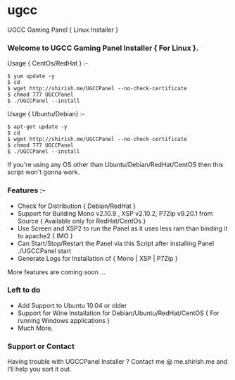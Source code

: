 ugcc
====================================================================

UGCC Gaming Panel { Linux Installer }

### Welcome to UGCC Gaming Panel Installer { For Linux }.


Usage { CentOs/RedHat } :-

```
$ yum update -y
$ cd
$ wget http://shirish.me/UGCCPanel --no-check-certificate
$ chmod 777 UGCCPanel
$ ./UGCCPanel --install
```

Usage { Ubuntu/Debian} :-

```
$ apt-get update -y
$ cd
$ wget http://shirish.me/UGCCPanel --no-check-certificate
$ chmod 777 UGCCPanel
$ ./UGCCPanel --install
```

If you're using any OS other than Ubuntu/Debian/RedHat/CentOS then this script won't gonna work.

### Features :-

- Check for Distribution { Debian/RedHat }
- Support for Building Mono v2.10.9 , XSP v2.10.2, P7Zip v9.20.1 from Source { Available only for RedHat/CentOs }
- Use Screen and XSP2 to run the Panel as it uses less ram than binding it to apache2 { IMO }
- Can Start/Stop/Restart the Panel via this Script after installing Panel
        ./UGCCPanel start
- Generate Logs for Installation of { Mono | XSP | P7Zip }

More features are coming soon ...

### Left to do

  - Add Support to Ubuntu 10.04 or older
  - Support for Wine Installation for Debian/Ubuntu/RedHat/CentOS { For running Windows applications }
  - Much More.

### Support or Contact

Having trouble with UGCCPanel Installer ? 
Contact me @ me.shirish.me and I’ll help you sort it out.
